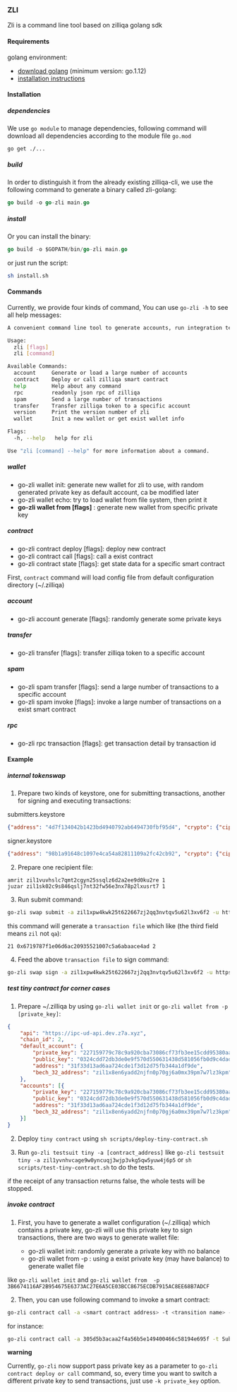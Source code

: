### ZLI

Zli is a command line tool based on zilliqa golang sdk

#### Requirements

golang environment: 


* [download golang](https://golang.org/dl/) (minimum version: go.1.12)
* [installation instructions](https://golang.org/doc/install)

#### Installation

<h5> dependencies </h5>

We use `go module` to manage dependencies, following command will download all dependencies according to the module file `go.mod`

```
go get ./...
```

<h5> build </h5>

In order to distinguish it from the already existing zilliqa-cli, we use the following command to generate a binary called zli-golang:

```go
go build -o go-zli main.go
```

<h5> install </h5>

Or you can install the binary:

```go
go build -o $GOPATH/bin/go-zli main.go
```

or just run the script:

```bash
sh install.sh
```

#### Commands

Currently, we provide four kinds of command, You can use `go-zli -h` to see all help messages:

```bash
A convenient command line tool to generate accounts, run integration testings or run http server .etc

Usage:
  zli [flags]
  zli [command]

Available Commands:
  account     Generate or load a large number of accounts
  contract    Deploy or call zilliqa smart contract
  help        Help about any command
  rpc         readonly json rpc of zilliqa
  spam        Send a large number of transactions
  transfer    Transfer zilliqa token to a specific account
  version     Print the version number of zli
  wallet      Init a new wallet or get exist wallet info

Flags:
  -h, --help   help for zli

Use "zli [command] --help" for more information about a command.

```

<h5> wallet </h5>

* go-zli wallet init: generate new wallet for zli to use, with random generated private key as default account, ca be modified later
* go-zli wallet echo: try to load wallet from file system, then print it
* **go-zli wallet from [flags]** : generate new wallet from specific private key


<h5> contract </h5>

* go-zli contract deploy [flags]: deploy new contract
* go-zli contract call [flags]: call a exist contract
* go-zli contract state [flags]: get state data for a specific smart contract

First, `contract` command will load config file from default configuration directory (~/.zilliqa)

<h5> account </h5>

* go-zli account generate [flags]: randomly generate some private keys

<h5> transfer </h5>

* go-zli transfer [flags]: transfer zilliqa token to a specific account

<h5> spam </h5>

* go-zli spam transfer [flags]: send a large number of transactions to a specific account
* go-zli spam invoke [flags]: invoke a large number of transactions on a exist smart contract

<h5> rpc </h5>

* go-zli rpc transaction [flags]: get transaction detail by transaction id

#### Example

<h5> internal tokenswap </h5>

1. Prepare two kinds of keystore, one for submitting transactions, another for signing and executing transactions:

submitters.keystore

```json
{"address": "4d7f134042b1423bd4940792ab6494730fbf95d4", "crypto": {"cipher": "aes-128-ctr", "cipherparams": {"iv": "0c1f5a0f83377e684fe64b732386f324"}, "ciphertext": "2b6ff8ec89e73827f7d1657db7ed3493b1cf4e2eda2b4254823161ec7e835655", "kdf": "pbkdf2", "kdfparams": {"salt": "df97994dc19b8a4af8ed37912c67d83ec04207fc05a59d13f5c90c09a4da3094", "n": 8192, "c": 262144, "r": 8, "p": 1, "dklen": 32}, "mac": "3c68fe95c047e8cf8fb7c63c9c54d7261f0bcc80fdc7e71f6770607cfd0cbe56"}, "id": "8a422ca1-96ca-4f04-97de-93b796698009", "version": 3}
```

signer.keystore

```json
{"address": "98b1a91648c1097e4ca54a82811109a2fc42cb92", "crypto": {"cipher": "aes-128-ctr", "cipherparams": {"iv": "1a336982dc294beb538ba8727002ffa8"}, "ciphertext": "73ef4879dd2da1c573ed83e0914329a91c8c417969656b9c47d8b6728f39235a", "kdf": "pbkdf2", "kdfparams": {"salt": "b7cbd1bc3c33afebba03875cd20d68e92449acec066c988874fde14c933564b7", "n": 8192, "c": 262144, "r": 8, "p": 1, "dklen": 32}, "mac": "79b528f7c231dfca8cd66293370b1cf3fa0697de479e387dc6d6ee746604e6ea"}, "id": "532b702e-64c9-421e-8f5a-cdbb1f25461c", "version": 3}
```


2. Prepare one recipient file:

```text
amrit zil1vuvhslc7qmt2cgyn25ssqlz6d2a2ee9d0ku2re 1
juzar zil1sk02c9s846qslj7nt32fw56e3nx78p2lxusrt7 1
```

3. Run submit command:

```bash
go-zli swap submit -a zil1xpw4kwk25t622667zj2qq3nvtqv5u62l3xv6f2 -u https://dev-api.zilliqa.com/  -c 333  -r recipients.csv -s submitter.keystore
```

this command will generate a `transaction file` which like (the third field means `zil` not `qa`):

```text
21 0x6719787f1e06d6ac20935521007c5a6abaace4ad 2
```



4. Feed the above `transaction file` to sign command:

```bash
go-zli swap sign -a zil1xpw4kwk25t622667zj2qq3nvtqv5u62l3xv6f2 -u https://dev-api.zilliqa.com/  -c 333  -r ./transactions.csv -w signer.keystore
```

<h5> test tiny contract for corner cases </h5>

1. Prepare ~/.zilliqa by using `go-zli wallet init` or `go-zli wallet from -p [private_key]`:

```json
{
	"api": "https://ipc-ud-api.dev.z7a.xyz",
	"chain_id": 2,
	"default_account": {
		"private_key": "227159779c78c9a920cba73086cf73fb3ee15cdd95380aa3b93757669e345300",
		"public_key": "0324cdd72db3de0e9f570d550631438d581056fb0d9c4daddbad2928eaf49f54ee",
		"address": "31f33d13ad6aa724cde1f3d12d75fb344a1df9de",
		"bech_32_address": "zil1x8en6yadd2njfn0p70gj6a0mx39pm7w7lz3kpm"
	},
	"accounts": [{
		"private_key": "227159779c78c9a920cba73086cf73fb3ee15cdd95380aa3b93757669e345300",
		"public_key": "0324cdd72db3de0e9f570d550631438d581056fb0d9c4daddbad2928eaf49f54ee",
		"address": "31f33d13ad6aa724cde1f3d12d75fb344a1df9de",
		"bech_32_address": "zil1x8en6yadd2njfn0p70gj6a0mx39pm7w7lz3kpm"
	}]
}
```

2. Deploy `tiny contract` using `sh scripts/deploy-tiny-contract.sh`

3. Run `go-zli testsuit tiny -a [contract_address]` like `go-zli testsuit tiny -a zil1yvnhvcage9w0yncuqj3wjp3vkg5qw5yuw4j6p5` or `sh scripts/test-tiny-contract.sh` to do the tests.

if the receipt of any transaction returns false, the whole tests will be stopped.

<h5> invoke contract </h5>

1. First, you have to generate a wallet configuration (~/.zilliqa) which contains a private key, go-zli will use this private key to sign
transactions, there are two ways to generate wallet file:

    * go-zli wallet init: randomly generate a private key with no balance
    * go-zli wallet from -p <private key>: using a exist private key (may have balance) to generate wallet file

like `go-zli wallet init` and `go-zli wallet from  -p  3B6674116AF2B954675E6373AC27E6A5CE03BCC8675ECDB7915AC8EE68B7ADCF`

2. Then, you can use following command to invoke a smart contract:

```bash
go-zli contract call -a <smart contract address> -t <transition name> -r <parameter>
```

for instance:

```bash
go-zli contract call -a 305d5b3acaa2f4a56b5e149400466c58194e695f -t SubmitTransaction -r "[{\"vname\":\"recipient\",\"type\":\"ByStr20\",\"value\":\"0x381f4008505e940ad7681ec3468a719060caf796\"},{\"vname\":\"amount\",\"type\":\"Uint128\",\"value\":\"10\"},{\"vname\":\"tag\",\"type\":\"String\",\"value\":\"a\"}]"
```

**warning**

Currently, `go-zli` now support pass private key as a parameter to `go-zli contract deploy or call` command, so, every time
you want to switch a different private key to send transactions, just use `-k private_key` option.